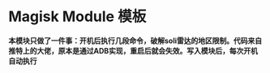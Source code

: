 # Magisk Module 模板

**本模块只做了一件事：开机后执行几段命令，破解soli雷达的地区限制。代码来自推特上的大佬，原本是通过ADB实现，重启后就会失效。写入模块后，每次开机自动执行**


